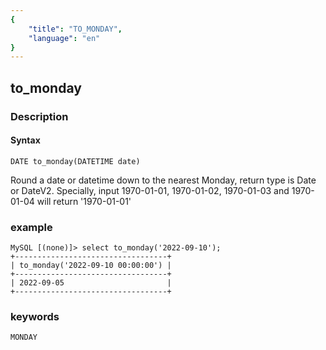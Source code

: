 ```yaml
---
{
    "title": "TO_MONDAY",
    "language": "en"
}
---
```


## to_monday
### Description
#### Syntax

`DATE to_monday(DATETIME date)`

Round a date or datetime down to the nearest Monday, return type is Date or DateV2.
Specially, input 1970-01-01, 1970-01-02, 1970-01-03 and 1970-01-04 will return '1970-01-01'

### example

```
MySQL [(none)]> select to_monday('2022-09-10');
+----------------------------------+
| to_monday('2022-09-10 00:00:00') |
+----------------------------------+
| 2022-09-05                       |
+----------------------------------+
```

### keywords
    MONDAY
